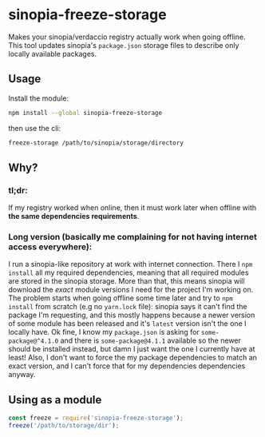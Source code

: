# sinopia-freeze-storage

Makes your sinopia/verdaccio registry actually work when going offline. This tool updates sinopia's `package.json` storage files to
describe only locally available packages.

## Usage
Install the module:

```bash
npm install --global sinopia-freeze-storage
``` 

then use the cli:
```bash
freeze-storage /path/to/sinopia/storage/directory
```

## Why?
### **tl;dr:** 
If my registry worked when online, then it must work later when offline with **the same dependencies requirements**.


### **Long version (basically me complaining for not having internet access everywhere):**
I run a sinopia-like repository at work with internet connection. There I `npm install` all my required dependencies, meaning that 
all required modules are stored in the sinopia storage. More than that, this means sinopia will download the _exact_ module versions
I need for the project I'm working on. The problem starts when going offline some time later and try to `npm install` from scratch
(e.g no `yarn.lock` file): sinopia says it can't find the package I'm requesting, and this mostly happens because a newer version of
some module has been released and it's `latest` version isn't the one I locally have. Ok fine, I know my `package.json` is asking for
`some-package@^4.1.0` and there is `some-package@4.1.1` available so the newer should be installed instead, but damn I just want the one
I currently have at least! Also, I don't want to force the my package dependencies to match an exact version, and I can't force that for
my dependencies dependencies anyway.

## Using as a module
```Javascript
const freeze = require('sinopia-freeze-storage');
freeze('/path/to/storage/dir');
```
